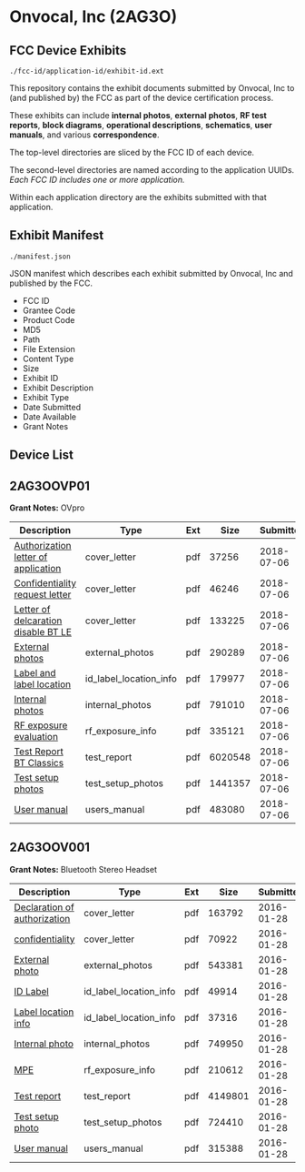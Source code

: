 # Onvocal, Inc (2AG3O)
## FCC Device Exhibits

```
./fcc-id/application-id/exhibit-id.ext
```

This repository contains the exhibit documents submitted by Onvocal, Inc to (and published by) the FCC as part of the device certification process.

These exhibits can include **internal photos**, **external photos**, **RF test reports**, **block diagrams**, **operational descriptions**, **schematics**, **user manuals**, and various **correspondence**.

The top-level directories are sliced by the FCC ID of each device.

The second-level directories are named according to the application UUIDs. *Each FCC ID includes one or more application.*

Within each application directory are the exhibits submitted with that application. 

## Exhibit Manifest

```
./manifest.json
```

JSON manifest which describes each exhibit submitted by Onvocal, Inc and published by the FCC.

- FCC ID
- Grantee Code
- Product Code
- MD5
- Path
- File Extension
- Content Type
- Size
- Exhibit ID
- Exhibit Description
- Exhibit Type
- Date Submitted
- Date Available
- Grant Notes

## Device List
## 2AG3OOVP01
**Grant Notes:** OVpro

| Description | Type | Ext | Size | Submitted | Available |
| ----------- | ---- | --- | ---- | --------- | --------- |
| [Authorization letter of application](2AG3OOVP01/badb57571fab1038cbf2dc2d53cb2865/3914161.pdf) | cover_letter | pdf | 37256 | 2018-07-06 | 2018-07-06 |
| [Confidentiality request letter](2AG3OOVP01/badb57571fab1038cbf2dc2d53cb2865/3914163.pdf) | cover_letter | pdf | 46246 | 2018-07-06 | 2018-07-06 |
| [Letter of delcaration disable BT LE](2AG3OOVP01/badb57571fab1038cbf2dc2d53cb2865/3914167.pdf) | cover_letter | pdf | 133225 | 2018-07-06 | 2018-07-06 |
| [External photos](2AG3OOVP01/badb57571fab1038cbf2dc2d53cb2865/3914164.pdf) | external_photos | pdf | 290289 | 2018-07-06 | 2018-07-06 |
| [Label and label location](2AG3OOVP01/badb57571fab1038cbf2dc2d53cb2865/3914166.pdf) | id_label_location_info | pdf | 179977 | 2018-07-06 | 2018-07-06 |
| [Internal photos](2AG3OOVP01/badb57571fab1038cbf2dc2d53cb2865/3914165.pdf) | internal_photos | pdf | 791010 | 2018-07-06 | 2018-07-06 |
| [RF exposure evaluation](2AG3OOVP01/badb57571fab1038cbf2dc2d53cb2865/3914169.pdf) | rf_exposure_info | pdf | 335121 | 2018-07-06 | 2018-07-06 |
| [Test Report BT Classics](2AG3OOVP01/badb57571fab1038cbf2dc2d53cb2865/3914171.pdf) | test_report | pdf | 6020548 | 2018-07-06 | 2018-07-06 |
| [Test setup photos](2AG3OOVP01/badb57571fab1038cbf2dc2d53cb2865/3914172.pdf) | test_setup_photos | pdf | 1441357 | 2018-07-06 | 2018-07-06 |
| [User manual](2AG3OOVP01/badb57571fab1038cbf2dc2d53cb2865/3914173.pdf) | users_manual | pdf | 483080 | 2018-07-06 | 2018-07-06 |
## 2AG3OOV001
**Grant Notes:** Bluetooth Stereo Headset

| Description | Type | Ext | Size | Submitted | Available |
| ----------- | ---- | --- | ---- | --------- | --------- |
| [Declaration of authorization](2AG3OOV001/d46c4d5a1a1098ac24006e5181149612/2887504.pdf) | cover_letter | pdf | 163792 | 2016-01-28 | 2016-02-05 |
| [confidentiality](2AG3OOV001/d46c4d5a1a1098ac24006e5181149612/2887505.pdf) | cover_letter | pdf | 70922 | 2016-01-28 | 2016-02-05 |
| [External photo](2AG3OOV001/d46c4d5a1a1098ac24006e5181149612/2887497.pdf) | external_photos | pdf | 543381 | 2016-01-28 | 2016-02-05 |
| [ID Label](2AG3OOV001/d46c4d5a1a1098ac24006e5181149612/2887499.pdf) | id_label_location_info | pdf | 49914 | 2016-01-28 | 2016-02-05 |
| [Label location info](2AG3OOV001/d46c4d5a1a1098ac24006e5181149612/2887500.pdf) | id_label_location_info | pdf | 37316 | 2016-01-28 | 2016-02-05 |
| [Internal photo](2AG3OOV001/d46c4d5a1a1098ac24006e5181149612/2887498.pdf) | internal_photos | pdf | 749950 | 2016-01-28 | 2016-02-05 |
| [MPE](2AG3OOV001/d46c4d5a1a1098ac24006e5181149612/2887503.pdf) | rf_exposure_info | pdf | 210612 | 2016-01-28 | 2016-02-05 |
| [Test report](2AG3OOV001/d46c4d5a1a1098ac24006e5181149612/2887502.pdf) | test_report | pdf | 4149801 | 2016-01-28 | 2016-02-05 |
| [Test setup photo](2AG3OOV001/d46c4d5a1a1098ac24006e5181149612/2887496.pdf) | test_setup_photos | pdf | 724410 | 2016-01-28 | 2016-02-05 |
| [User manual](2AG3OOV001/d46c4d5a1a1098ac24006e5181149612/2887501.pdf) | users_manual | pdf | 315388 | 2016-01-28 | 2016-02-05 |
